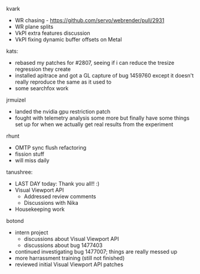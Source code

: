 kvark
  * WR chasing - https://github.com/servo/webrender/pull/2931
  * WR plane splits
  * VkPI extra features discussion
  * VkPI fixing dynamic buffer offsets on Metal

kats:
  * rebased my patches for #2807, seeing if i can reduce the tresize regression they create
  * installed apitrace and got a GL capture of bug 1459760 except it doesn't really reproduce the same as it used to 
  * some searchfox work

jrmuizel
  * landed the nvidia gpu restriction patch
  * fought with telemetry analysis some more but finally have some things set up for when we actually get real results from the experiment

rhunt
  * OMTP sync flush refactoring
  * fission stuff
  * will miss daily

tanushree:
  * LAST DAY today: Thank you all!! :) 
  * Visual Viewport API
    * Addressed review comments
    * Discussions with Nika
  * Housekeeping work 

botond
  * intern project 
    * discussions about Visual Viewport API 
    * discussions about bug 1477403 
  * continued investigating bug 1477007; things are really messed up 
  * more harrassment training (still not finished) 
  * reviewed initial Visual Viewport API patches
